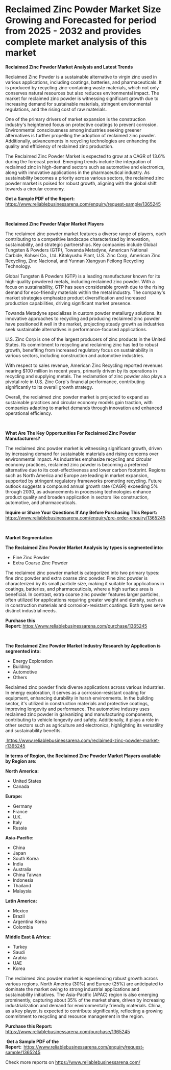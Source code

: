 <p><h1>Reclaimed Zinc Powder Market Size Growing and Forecasted for period from 2025 - 2032 and provides complete market analysis of this market</h1></p><p><strong>Reclaimed Zinc Powder Market Analysis and Latest Trends</strong></p>
<p><p>Reclaimed Zinc Powder is a sustainable alternative to virgin zinc used in various applications, including coatings, batteries, and pharmaceuticals. It is produced by recycling zinc-containing waste materials, which not only conserves natural resources but also reduces environmental impact. The market for reclaimed zinc powder is witnessing significant growth due to increasing demand for sustainable materials, stringent environmental regulations, and the rising cost of raw materials.</p><p>One of the primary drivers of market expansion is the construction industry's heightened focus on protective coatings to prevent corrosion. Environmental consciousness among industries seeking greener alternatives is further propelling the adoption of reclaimed zinc powder. Additionally, advancements in recycling technologies are enhancing the quality and efficiency of reclaimed zinc production.</p><p>The Reclaimed Zinc Powder Market is expected to grow at a CAGR of 13.6% during the forecast period. Emerging trends include the integration of reclaimed zinc in high-demand sectors such as automotive and electronics, along with innovative applications in the pharmaceutical industry. As sustainability becomes a priority across various sectors, the reclaimed zinc powder market is poised for robust growth, aligning with the global shift towards a circular economy.</p></p>
<p><strong>Get a Sample PDF of the Report:&nbsp;</strong> <a href="https://www.reliablebusinessarena.com/enquiry/request-sample/1365245?utm_campaign=2887&utm_medium=2&utm_source=Github&utm_content=ia&utm_term=22032025&utm_id=reclaimed-zinc-powder">https://www.reliablebusinessarena.com/enquiry/request-sample/1365245</a></p>
<p>&nbsp;</p>
<p><strong>Reclaimed Zinc Powder Major Market Players</strong></p>
<p><p>The reclaimed zinc powder market features a diverse range of players, each contributing to a competitive landscape characterized by innovation, sustainability, and strategic partnerships. Key companies include Global Tungsten & Powders (GTP), Towanda Metadyne, American National Carbide, Kohsei Co., Ltd. Kitakyushu Plant, U.S. Zinc Corp, American Zinc Recycling, Zinc Nacional, and Yunnan Xiangyun Feilong Recycling Technology.</p><p>Global Tungsten & Powders (GTP) is a leading manufacturer known for its high-quality powdered metals, including reclaimed zinc powder. With a focus on sustainability, GTP has seen considerable growth due to the rising demand for eco-friendly materials within the metal industry. The company's market strategies emphasize product diversification and increased production capabilities, driving significant market presence.</p><p>Towanda Metadyne specializes in custom powder metallurgy solutions. Its innovative approaches to recycling and producing reclaimed zinc powder have positioned it well in the market, projecting steady growth as industries seek sustainable alternatives in performance-focused applications.</p><p>U.S. Zinc Corp is one of the largest producers of zinc products in the United States. Its commitment to recycling and reclaiming zinc has led to robust growth, benefiting from increased regulatory focus on sustainability in various sectors, including construction and automotive industries.</p><p>With respect to sales revenue, American Zinc Recycling reported revenues nearing $100 million in recent years, primarily driven by its operations in recycling and supplying metals. The reclamation of zinc powder also plays a pivotal role in U.S. Zinc Corp's financial performance, contributing significantly to its overall growth strategy.</p><p>Overall, the reclaimed zinc powder market is projected to expand as sustainable practices and circular economy models gain traction, with companies adapting to market demands through innovation and enhanced operational efficiency.</p></p>
<p>&nbsp;</p>
<p><strong>What Are The Key Opportunities For Reclaimed Zinc Powder Manufacturers?</strong></p>
<p><p>The reclaimed zinc powder market is witnessing significant growth, driven by increasing demand for sustainable materials and rising concerns over environmental impact. As industries emphasize recycling and circular economy practices, reclaimed zinc powder is becoming a preferred alternative due to its cost-effectiveness and lower carbon footprint. Regions such as North America and Europe are leading in market expansion, supported by stringent regulatory frameworks promoting recycling. Future outlook suggests a compound annual growth rate (CAGR) exceeding 5% through 2030, as advancements in processing technologies enhance product quality and broaden application in sectors like construction, automotive, and pharmaceuticals.</p></p>
<p><strong>Inquire or Share Your Questions If Any Before Purchasing This Report:</strong> <a href="https://www.reliablebusinessarena.com/enquiry/pre-order-enquiry/1365245?utm_campaign=2887&utm_medium=2&utm_source=Github&utm_content=ia&utm_term=22032025&utm_id=reclaimed-zinc-powder">https://www.reliablebusinessarena.com/enquiry/pre-order-enquiry/1365245</a></p>
<p>&nbsp;</p>
<p><strong>Market Segmentation</strong></p>
<p><strong>The Reclaimed Zinc Powder Market Analysis by types is segmented into:</strong></p>
<p><ul><li>Fine Zinc Powder</li><li>Extra Coarse Zinc Powder</li></ul></p>
<p><p>The reclaimed zinc powder market is categorized into two primary types: fine zinc powder and extra coarse zinc powder. Fine zinc powder is characterized by its small particle size, making it suitable for applications in coatings, batteries, and pharmaceuticals, where a high surface area is beneficial. In contrast, extra coarse zinc powder features larger particles, often utilized for applications requiring greater weight and density, such as in construction materials and corrosion-resistant coatings. Both types serve distinct industrial needs.</p></p>
<p><strong>Purchase this Report:&nbsp;</strong><a href="https://www.reliablebusinessarena.com/purchase/1365245?utm_campaign=2887&utm_medium=2&utm_source=Github&utm_content=ia&utm_term=22032025&utm_id=reclaimed-zinc-powder">https://www.reliablebusinessarena.com/purchase/1365245</a></p>
<p>&nbsp;</p>
<p><strong>The Reclaimed Zinc Powder Market Industry Research by Application is segmented into:</strong></p>
<p><ul><li>Energy Exploration</li><li>Building</li><li>Automotive</li><li>Others</li></ul></p>
<p><p>Reclaimed zinc powder finds diverse applications across various industries. In energy exploration, it serves as a corrosion-resistant coating for equipment, enhancing durability in harsh environments. In the building sector, it's utilized in construction materials and protective coatings, improving longevity and performance. The automotive industry uses reclaimed zinc powder in galvanizing and manufacturing components, contributing to vehicle longevity and safety. Additionally, it plays a role in other sectors such as agriculture and electronics, highlighting its versatility and sustainability benefits.</p></p>
<p><a href="https://www.reliablebusinessarena.com/reclaimed-zinc-powder-market-r1365245?utm_campaign=2887&utm_medium=2&utm_source=Github&utm_content=ia&utm_term=22032025&utm_id=reclaimed-zinc-powder">&nbsp;https://www.reliablebusinessarena.com/reclaimed-zinc-powder-market-r1365245</a></p>
<p><strong>In terms of Region, the Reclaimed Zinc Powder Market Players available by Region are:</strong></p>
<p>
    <p> <strong> North America: </strong>
        <ul>
            <li>United States</li>
            <li>Canada</li>
        </ul>
        </p> 
    <p> <strong> Europe: </strong>
        <ul>
            <li>Germany</li>
            <li>France</li>
            <li>U.K.</li>
            <li>Italy</li>
            <li>Russia</li>
        </ul>
        </p> 
    <p> <strong> Asia-Pacific: </strong>
        <ul>
            <li>China</li>
            <li>Japan</li>
            <li>South Korea</li>
            <li>India</li>
            <li>Australia</li>
            <li>China Taiwan</li>
            <li>Indonesia</li>
            <li>Thailand</li>
            <li>Malaysia</li>
        </ul>
        </p> 
    <p> <strong> Latin America: </strong>
        <ul>
            <li>Mexico</li>
            <li>Brazil</li>
            <li>Argentina Korea</li>
            <li>Colombia</li>
        </ul>
        </p> 
    <p> <strong> Middle East & Africa: </strong>
        <ul>
            <li>Turkey</li>
            <li>Saudi</li>
            <li>Arabia</li>
            <li>UAE</li>
            <li>Korea</li>
        </ul>
    </p>
    </p>
<p><p>The reclaimed zinc powder market is experiencing robust growth across various regions. North America (30%) and Europe (25%) are anticipated to dominate the market owing to strong industrial applications and sustainability initiatives. The Asia-Pacific (APAC) region is also emerging prominently, capturing about 35% of the market share, driven by increasing industrialization and demand for environmentally friendly materials. China, as a key player, is expected to contribute significantly, reflecting a growing commitment to recycling and resource management in the region.</p></p>
<p><strong>Purchase this Report: </strong><a href="https://www.reliablebusinessarena.com/purchase/1365245?utm_campaign=2887&utm_medium=2&utm_source=Github&utm_content=ia&utm_term=22032025&utm_id=reclaimed-zinc-powder">https://www.reliablebusinessarena.com/purchase/1365245</a></p>
<p>&nbsp;<strong>Get a Sample PDF of the Report:&nbsp;&nbsp;</strong><a href="https://www.reliablebusinessarena.com/enquiry/request-sample/1365245?utm_campaign=2887&utm_medium=2&utm_source=Github&utm_content=ia&utm_term=22032025&utm_id=reclaimed-zinc-powder">https://www.reliablebusinessarena.com/enquiry/request-sample/1365245</a></p>
<p><strong></strong></p>
<p>Check more reports on <a href="https://www.reliablebusinessarena.com/?utm_campaign=2887&utm_medium=2&utm_source=Github&utm_content=ia&utm_term=22032025&utm_id=reclaimed-zinc-powder">https://www.reliablebusinessarena.com/</a></p>
